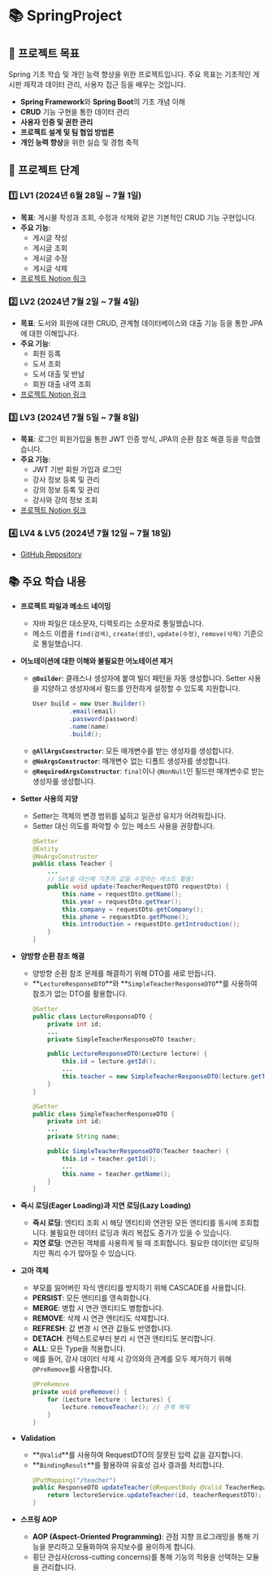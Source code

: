 # 📚 SpringProject

## 🎯 프로젝트 목표
Spring 기초 학습 및 개인 능력 향상을 위한 프로젝트입니다. 주요 목표는 기초적인 게시판 제작과 데이터 관리, 사용자 접근 등을 배우는 것입니다.
- **Spring Framework**와 **Spring Boot**의 기초 개념 이해
- **CRUD** 기능 구현을 통한 데이터 관리
- **사용자 인증 및 권한 관리**
- **프로젝트 설계 및 팀 협업 방법론**
- **개인 능력 향상**을 위한 실습 및 경험 축적

## 📅 프로젝트 단계

### 1️⃣ LV1 (2024년 6월 28일 ~ 7월 1일)
- **목표**: 게시물 작성과 조회, 수정과 삭제와 같은 기본적인 CRUD 기능 구현입니다.
- **주요 기능**:
  - 게시글 작성
  - 게시글 조회
  - 게시글 수정
  - 게시글 삭제
- [프로젝트 Notion 링크](https://leather-pixie-4bc.notion.site/Spring-LV1-d50c9e598ee14c51b5efc0a5e74de0a8)

### 2️⃣ LV2 (2024년 7월 2일 ~ 7월 4일)
- **목표**: 도서와 회원에 대한 CRUD, 관계형 데이터베이스와 대출 기능 등을 통한 JPA에 대한 이해입니다.
- **주요 기능**:
  - 회원 등록
  - 도서 조회
  - 도서 대출 및 반납
  - 회원 대출 내역 조회
- [프로젝트 Notion 링크](https://leather-pixie-4bc.notion.site/Spring-LV2-383a6ae181f94442bd4d69afda41ba71?pvs=4)

### 3️⃣ LV3 (2024년 7월 5일 ~ 7월 8일)
- **목표**: 로그인 회원가입을 통한 JWT 인증 방식, JPA의 순환 참조 해결 등을 학습했습니다.
- **주요 기능**:
  - JWT 기반 회원 가입과 로그인
  - 강사 정보 등록 및 관리
  - 강의 정보 등록 및 관리
  - 강사와 강의 정보 조회
- [프로젝트 Notion 링크](https://leather-pixie-4bc.notion.site/Spring-LV3-7e5de2ef007e4d1bb7c44536e351929c)

### 4️⃣ LV4 & LV5 (2024년 7월 12일 ~ 7월 18일)
- [GitHub Repository](https://github.com/seunghyeonlee9661/Sparta)

## 📚 주요 학습 내용

- **프로젝트 파일과 메소드 네이밍**
  - 자바 파일은 대소문자, 디렉토리는 소문자로 통일했습니다.
  - 메소드 이름을 `find(검색)`, `create(생성)`, `update(수정)`, `remove(삭제)` 기준으로 통일했습니다.

- **어노테이션에 대한 이해와 불필요한 어노테이션 제거**
  - **`@Builder`**: 클래스나 생성자에 붙여 빌더 패턴을 자동 생성합니다. Setter 사용을 지양하고 생성자에서 필드를 안전하게 설정할 수 있도록 지원합니다.
    ```java
    User build = new User.Builder()
              .email(email)
              .password(password)
              .name(name)
              .build();
    ```
  - **`@AllArgsConstructor`**: 모든 매개변수를 받는 생성자를 생성합니다.
  - **`@NoArgsConstructor`**: 매개변수 없는 디폴트 생성자를 생성합니다.
  - **`@RequiredArgsConstructor`**: `final`이나 `@NonNull`인 필드만 매개변수로 받는 생성자를 생성합니다.

- **Setter 사용의 지양**
  - Setter는 객체의 변경 범위를 넓히고 일관성 유지가 어려워집니다.
  - Setter 대신 의도를 파악할 수 있는 메소드 사용을 권장합니다.
    ```java
    @Getter
    @Entity
    @NoArgsConstructor
    public class Teacher {
        ...
        // Set을 대신해 기존의 값을 수정하는 메소드 활용!
        public void update(TeacherRequestDTO requestDto) {
            this.name = requestDto.getName();
            this.year = requestDto.getYear();
            this.company = requestDto.getCompany();
            this.phone = requestDto.getPhone();
            this.introduction = requestDto.getIntroduction();
        }
    }
    ```

- **양방향 순환 참조 해결**
  - 양방향 순환 참조 문제를 해결하기 위해 DTO를 새로 만듭니다.
  - **`LectureResponseDTO`**와 **`SimpleTeacherResponseDTO`**를 사용하여 참조가 없는 DTO를 활용합니다.
    ```java
    @Getter
    public class LectureResponseDTO {
        private int id;
        ...
        private SimpleTeacherResponseDTO teacher;

        public LectureResponseDTO(Lecture lecture) {
            this.id = lecture.getId();
            ...
            this.teacher = new SimpleTeacherResponseDTO(lecture.getTeacher());
        }
    }

    @Getter
    public class SimpleTeacherResponseDTO {
        private int id;
        ...
        private String name;

        public SimpleTeacherResponseDTO(Teacher teacher) {
            this.id = teacher.getId();
            ...
            this.name = teacher.getName();
        }
    }
    ```

- **즉시 로딩(Eager Loading)과 지연 로딩(Lazy Loading)**
  - **즉시 로딩**: 엔티티 조회 시 해당 엔티티와 연관된 모든 엔티티를 동시에 조회합니다. 불필요한 데이터 로딩과 쿼리 복잡도 증가가 있을 수 있습니다.
  - **지연 로딩**: 연관된 객체를 사용하게 될 때 조회합니다. 필요한 데이터만 로딩하지만 쿼리 수가 많아질 수 있습니다.

- **고아 객체**
  - 부모를 잃어버린 자식 엔티티를 방지하기 위해 CASCADE를 사용합니다.
  - **PERSIST**: 모든 엔티티를 영속화합니다.
  - **MERGE**: 병합 시 연관 엔티티도 병합합니다.
  - **REMOVE**: 삭제 시 연관 엔티티도 삭제합니다.
  - **REFRESH**: 값 변경 시 연관 값들도 반영합니다.
  - **DETACH**: 컨텍스트로부터 분리 시 연관 엔티티도 분리합니다.
  - **ALL**: 모든 Type을 적용합니다.
  - 예를 들어, 강사 데이터 삭제 시 강의와의 관계를 모두 제거하기 위해 `@PreRemove`를 사용합니다.
    ```java
    @PreRemove
    private void preRemove() {
        for (Lecture lecture : lectures) {
            lecture.removeTeacher(); // 관계 해제
        }
    }
    ```

- **Validation**
  - **`@Valid`**를 사용하여 RequestDTO의 잘못된 입력 값을 감지합니다.
  - **`BindingResult`**를 활용하여 유효성 검사 결과를 처리합니다.
    ```java
    @PutMapping("/teacher")
    public ResponseDTO updateTeacher(@RequestBody @Valid TeacherRequestDTO teacherRequestDTO, BindingResult bindingResult) {
        return lectureService.updateTeacher(id, teacherRequestDTO);
    }
    ```

- **스프링 AOP**
  - **AOP (Aspect-Oriented Programming)**: 관점 지향 프로그래밍을 통해 기능을 분리하고 모듈화하여 유지보수를 용이하게 합니다.
  - 횡단 관심사(cross-cutting concerns)를 통해 기능의 적용을 선택하는 모듈을 관리합니다.
